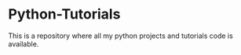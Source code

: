 # Python-Tutorials
This is a repository where all my python projects and tutorials code is available.
